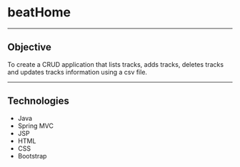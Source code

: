 # beatHome
---
## Objective

To create a CRUD application that lists tracks, adds tracks, deletes tracks and updates tracks information using a csv file.

---
## Technologies

* Java
* Spring MVC
* JSP
* HTML
* CSS
* Bootstrap